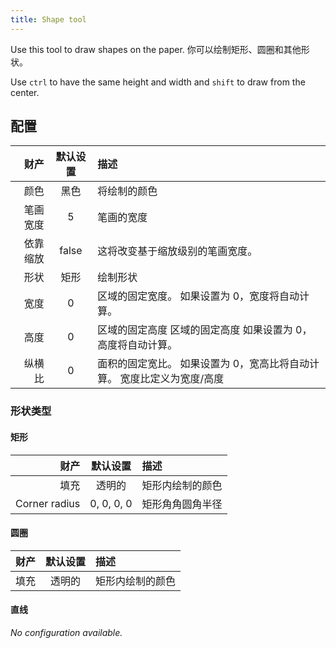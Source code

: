 ```yaml
---
title: Shape tool
---
```


Use this tool to draw shapes on the paper.
你可以绘制矩形、圆圈和其他形状。

Use `ctrl` to have the same height and width and `shift` to draw from the center.

## 配置

|   财产 |  默认设置 | 描述                                     |
| ---: | :---: | :------------------------------------- |
|   颜色 |   黑色  | 将绘制的颜色                                 |
| 笔画宽度 |   5   | 笔画的宽度                                  |
| 依靠缩放 | false | 这将改变基于缩放级别的笔画宽度。                       |
|   形状 |   矩形  | 绘制形状                                   |
|   宽度 |   0   | 区域的固定宽度。 如果设置为 0，宽度将自动计算。              |
|   高度 |   0   | 区域的固定高度 区域的固定高度 如果设置为 0，高度将自动计算。       |
|  纵横比 |   0   | 面积的固定宽比。 如果设置为 0，宽高比将自动计算。 宽度比定义为宽度/高度 |

### 形状类型

#### 矩形

|            财产 |    默认设置    | 描述       |
| ------------: | :--------: | :------- |
|            填充 |     透明的    | 矩形内绘制的颜色 |
| Corner radius | 0, 0, 0, 0 | 矩形角角圆角半径 |

#### 圆圈

| 财产 | 默认设置 | 描述       |
| -: | :--: | :------- |
| 填充 |  透明的 | 矩形内绘制的颜色 |

#### 直线

_No configuration available._

